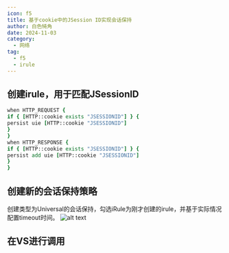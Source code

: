 ```yaml
---
icon: f5
title: 基于cookie中的JSession ID实现会话保持
author: 白色犄角
date: 2024-11-03
category:
  - 网络
tag:
  - f5
  - irule
---
```


## 创建irule，用于匹配JSessionID

```tcl
when HTTP_REQUEST {
if { [HTTP::cookie exists "JSESSIONID"] } {
persist uie [HTTP::cookie "JSESSIONID"]
}
}
when HTTP_RESPONSE {
if { [HTTP::cookie exists "JSESSIONID"] } {
persist add uie [HTTP::cookie "JSESSIONID"]
}
}
```

## 创建新的会话保持策略

创建类型为Universal的会话保持，勾选iRule为刚才创建的irule，并基于实际情况配置timeout时间。
![alt text](https://img.jinguo.link/d/image-20241103132900101.png)

## 在VS进行调用
